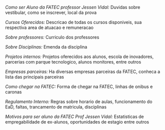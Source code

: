 *Como ser Aluno da FATEC professor Jessen Vidal:*
Duvidas sobre vestibular, como se inscrever, local da prova

*Cursos Oferecidos:*
Descricao de todas os cursos disponiveis, sua respectiva area de atuacao e remuneracao

*Sobre professores:*
Curriculo dos professores

*Sobre Disciplinas:*
Emenda da disciplina

*Projetos internos:*
Projetos oferecidos aos alunos, escola de inovadores, parcerias com parque tecnologico, alunos monitores, entre outros

*Empresas parceiras:*
Ha diversas empresas parceiras da FATEC, conheca a lista das principais parceiras

*Como chegar na FATEC:*
Forma de chegar na FATEC, linhas de onibus e caronas

*Regulamento Interno:*
Regras sobre horario de aulas, funcionamento do EaD, faltas, trancamento de matricula, disciplinas

*Motivos para ser aluno da FATEC Prof Jessen Vidal:*
Estatisticas de empregabilidade de ex-alunos, oportunidades de estagio entre outros
